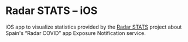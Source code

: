 # Radar STATS – iOS

iOS app to visualize statistics provided by the [Radar STATS](https://github.com/Radar-STATS/Radar-STATS) project about Spain's “Radar COVID” app Exposure Notification service.
